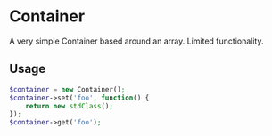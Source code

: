 # Container

A very simple Container based around an array. Limited functionality.

## Usage

```php
$container = new Container();
$container->set('foo', function() {
    return new stdClass();
});
$container->get('foo');
```